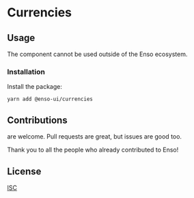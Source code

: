 # Currencies

## Usage
The component cannot be used outside of the Enso ecosystem.

### Installation

Install the package:
```
yarn add @enso-ui/currencies
```

## Contributions

are welcome. Pull requests are great, but issues are good too.

Thank you to all the people who already contributed to Enso!

## License

[ISC](https://opensource.org/licenses/ISC)